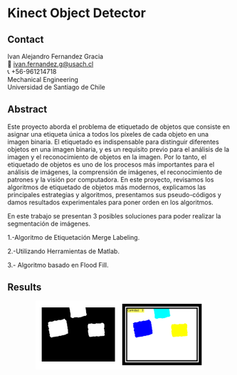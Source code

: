 # Kinect Object Detector

<!-- CONTACT -->
<a name="conta"></a>
## Contact
Ivan Alejandro Fernandez Gracia  
:email: ivan.fernandez.g@usach.cl  
:telephone_receiver: +56-961214718  
Mechanical Engineering  
Universidad de Santiago de Chile

<!-- Resumen -->
<a name="abstra"></a>
## Abstract
Este proyecto aborda el problema de etiquetado de objetos que consiste en asignar una etiqueta única a todos los píxeles de cada objeto en una imagen binaria. El etiquetado es indispensable para distinguir diferentes objetos en una imagen binaria, y es un requisito previo para el análisis de la imagen y el reconocimiento de objetos en la imagen. Por lo tanto, el etiquetado de objetos es uno de los procesos más importantes para el análisis de imágenes, la comprensión de imágenes, el reconocimiento de patrones y la visión por computadora. En este proyecto, revisamos los algoritmos de etiquetado de objetos más modernos, explicamos las principales estrategias y algoritmos, presentamos sus pseudo-códigos y damos resultados experimentales para poner orden en los algoritmos.

En este trabajo se presentan 3 posibles soluciones para poder realizar la segmentación de imágenes.

1.-Algoritmo de Etiquetación Merge Labeling.

2.-Utilizando Herramientas de Matlab.

3.- Algoritmo basado en Flood Fill.

<!-- Model Robot delta & Parameter -->
## Results
<p align="center">
  <img align="center" width="75%"  src="https://github.com/IvanFernandezGracia/Kinect-Object-Detector/blob/main/Readme%20files/imageeo.png">
</p>
